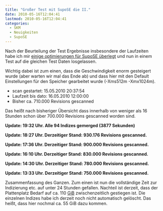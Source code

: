```yaml
---
title: "Großer Test mit SupoSE die II."
date: 2010-05-16T12:04:41
lastmod: 2010-05-16T12:04:41
categories:
  - SKM
  - Neuigkeiten
  - SupoSE
---
```

Nach der Beurteilung der Test Ergebnisse insbesondere der Laufzeiten habe ich mir [einige optimierungen für SupoSE überlegt](http://www.supose.org/repositories/revision/supose/479) 
und nun in einem Test auf die gleichen Test Daten losgelassen. 

Wichtig dabei ist zum einen, dass die Geschwindigkeit enorm gesteigert wurde (aber warten wir mal das Ende ab) und dass hier mit den Default Einstellungen für 
den Speicher gearbeitet wurde (-Xms512m -Xmx1024m). 

+ scan gestartet: 15.05.2010 20:37:54
+ Laufzeit bis dato: 16.05.2010 12:00:00
+ Bisher ca. 710.000 Revisions gescanned

Das heißt nach bisheriger Übersicht dass innerhalb von weniger als 16 Stunden schon über 700.000 Revisions gescanned worden sind.

**Update: 19:32 Uhr. Alle 94 Indizes gemerged (3877 Sekunden)**

**Update: 18:27 Uhr. Derzeitiger Stand: 930.176 Revisions gescanned.**

**Update: 17:36 Uhr. Derzeitiger Stand: 900.000 Revisions gescanned.**

**Update: 16:10 Uhr. Derzeitiger Stand: 830.000 Revisions gescanned.**

**Update: 14:30 Uhr. Derzeitiger Stand: 780.000 Revisions gescanned.**

**Update: 13:33 Uhr. Derzeitiger Stand: 750.000 Revisions gescanned.**

Zusammenfassung des Ganzen. Zum einen ist nun die vollständige Zeit zur Indizierung etc. auf unter 24 Stunden gefallen. Nachteil ist derzeit, dass der Plattenplatz 
Bedarf auf ca. 110 [GiB](http://de.wikipedia.org/wiki/Bin%C3%A4rpr%C3%A4fix) zwischenzeitlich gestiegen ist. Die einzelnen Indizes habe ich derzeit noch nicht 
automatisch gelöscht. Das heißt, dass hier nochmal ca. 55 GiB dazu kommen.
